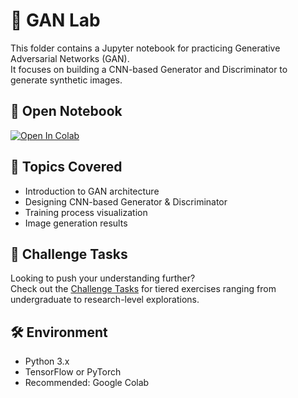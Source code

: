 # 🧠 GAN Lab

This folder contains a Jupyter notebook for practicing Generative Adversarial Networks (GAN).  
It focuses on building a CNN-based Generator and Discriminator to generate synthetic images.

## 📓 Open Notebook

[![Open In Colab](https://colab.research.google.com/assets/colab-badge.svg)](https://colab.research.google.com/github/youngho-kwon-class/ml-edu-lab/blob/main/gan/gan-cnn-colab.ipynb)

## 📌 Topics Covered

- Introduction to GAN architecture
- Designing CNN-based Generator & Discriminator
- Training process visualization
- Image generation results

## 🧠 Challenge Tasks

Looking to push your understanding further?  
Check out the [Challenge Tasks](challenges.md) for tiered exercises ranging from undergraduate to research-level explorations.

## 🛠️ Environment

- Python 3.x
- TensorFlow or PyTorch
- Recommended: Google Colab

